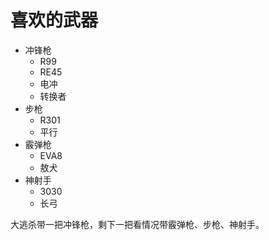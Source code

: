# 喜欢的武器

- 冲锋枪
    - R99
    - RE45
    - 电冲
    - 转换者
- 步枪
    - R301
    - 平行
- 霰弹枪
    - EVA8
    - 敖犬
- 神射手
    - 3030
    - 长弓

大逃杀带一把冲锋枪，剩下一把看情况带霰弹枪、步枪、神射手。
